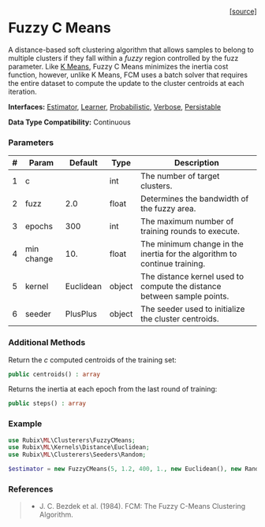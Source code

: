 <span style="float:right;"><a href="https://github.com/RubixML/RubixML/blob/master/src/Clusterers/FuzzyCMeans.php">[source]</a></span>

# Fuzzy C Means
A distance-based soft clustering algorithm that allows samples to belong to multiple clusters if they fall within a *fuzzy* region controlled by the fuzz parameter. Like [K Means](k-means.md), Fuzzy C Means minimizes the inertia cost function, however, unlike K Means, FCM uses a batch solver that requires the entire dataset to compute the update to the cluster centroids at each iteration.

**Interfaces:** [Estimator](../estimator.md), [Learner](../learner.md), [Probabilistic](../probabilistic.md), [Verbose](../verbose.md), [Persistable](../persistable.md)

**Data Type Compatibility:** Continuous

### Parameters
| # | Param | Default | Type | Description |
|---|---|---|---|---|
| 1 | c | | int | The number of target clusters. |
| 2 | fuzz | 2.0 | float | Determines the bandwidth of the fuzzy area. |
| 3 | epochs | 300 | int | The maximum number of training rounds to execute. |
| 4 | min change | 10. | float | The minimum change in the inertia for the algorithm to continue training. |
| 5 | kernel | Euclidean | object | The distance kernel used to compute the distance between sample points. |
| 6 | seeder | PlusPlus | object | The seeder used to initialize the cluster centroids. |

### Additional Methods
Return the *c* computed centroids of the training set:
```php
public centroids() : array
```

Returns the inertia at each epoch from the last round of training:
```php
public steps() : array
```

### Example
```php
use Rubix\ML\Clusterers\FuzzyCMeans;
use Rubix\ML\Kernels\Distance\Euclidean;
use Rubix\ML\Clusterers\Seeders\Random;

$estimator = new FuzzyCMeans(5, 1.2, 400, 1., new Euclidean(), new Random());
```

### References
>- J. C. Bezdek et al. (1984). FCM: The Fuzzy C-Means Clustering Algorithm.